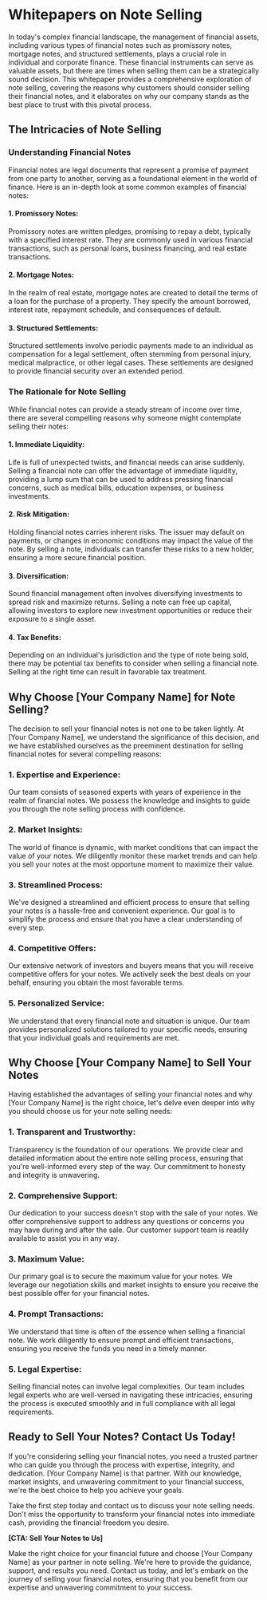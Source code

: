 # Whitepapers on Note Selling

In today's complex financial landscape, the management of financial assets, including various types of financial notes such as promissory notes, mortgage notes, and structured settlements, plays a crucial role in individual and corporate finance. These financial instruments can serve as valuable assets, but there are times when selling them can be a strategically sound decision. This whitepaper provides a comprehensive exploration of note selling, covering the reasons why customers should consider selling their financial notes, and it elaborates on why our company stands as the best place to trust with this pivotal process.

## The Intricacies of Note Selling

### Understanding Financial Notes

Financial notes are legal documents that represent a promise of payment from one party to another, serving as a foundational element in the world of finance. Here is an in-depth look at some common examples of financial notes:

#### 1. **Promissory Notes**:

Promissory notes are written pledges, promising to repay a debt, typically with a specified interest rate. They are commonly used in various financial transactions, such as personal loans, business financing, and real estate transactions.

#### 2. **Mortgage Notes**:

In the realm of real estate, mortgage notes are created to detail the terms of a loan for the purchase of a property. They specify the amount borrowed, interest rate, repayment schedule, and consequences of default.

#### 3. **Structured Settlements**:

Structured settlements involve periodic payments made to an individual as compensation for a legal settlement, often stemming from personal injury, medical malpractice, or other legal cases. These settlements are designed to provide financial security over an extended period.

### The Rationale for Note Selling

While financial notes can provide a steady stream of income over time, there are several compelling reasons why someone might contemplate selling their notes:

#### 1. **Immediate Liquidity**:

Life is full of unexpected twists, and financial needs can arise suddenly. Selling a financial note can offer the advantage of immediate liquidity, providing a lump sum that can be used to address pressing financial concerns, such as medical bills, education expenses, or business investments.

#### 2. **Risk Mitigation**:

Holding financial notes carries inherent risks. The issuer may default on payments, or changes in economic conditions may impact the value of the note. By selling a note, individuals can transfer these risks to a new holder, ensuring a more secure financial position.

#### 3. **Diversification**:

Sound financial management often involves diversifying investments to spread risk and maximize returns. Selling a note can free up capital, allowing investors to explore new investment opportunities or reduce their exposure to a single asset.

#### 4. **Tax Benefits**:

Depending on an individual's jurisdiction and the type of note being sold, there may be potential tax benefits to consider when selling a financial note. Selling at the right time can result in favorable tax treatment.

## Why Choose [Your Company Name] for Note Selling?

The decision to sell your financial notes is not one to be taken lightly. At [Your Company Name], we understand the significance of this decision, and we have established ourselves as the preeminent destination for selling financial notes for several compelling reasons:

### 1. **Expertise and Experience**:

Our team consists of seasoned experts with years of experience in the realm of financial notes. We possess the knowledge and insights to guide you through the note selling process with confidence.

### 2. **Market Insights**:

The world of finance is dynamic, with market conditions that can impact the value of your notes. We diligently monitor these market trends and can help you sell your notes at the most opportune moment to maximize their value.

### 3. **Streamlined Process**:

We've designed a streamlined and efficient process to ensure that selling your notes is a hassle-free and convenient experience. Our goal is to simplify the process and ensure that you have a clear understanding of every step.

### 4. **Competitive Offers**:

Our extensive network of investors and buyers means that you will receive competitive offers for your notes. We actively seek the best deals on your behalf, ensuring you obtain the most favorable terms.

### 5. **Personalized Service**:

We understand that every financial note and situation is unique. Our team provides personalized solutions tailored to your specific needs, ensuring that your individual goals and requirements are met.

## Why Choose [Your Company Name] to Sell Your Notes

Having established the advantages of selling your financial notes and why [Your Company Name] is the right choice, let's delve even deeper into why you should choose us for your note selling needs:

### 1. **Transparent and Trustworthy**:

Transparency is the foundation of our operations. We provide clear and detailed information about the entire note selling process, ensuring that you're well-informed every step of the way. Our commitment to honesty and integrity is unwavering.

### 2. **Comprehensive Support**:

Our dedication to your success doesn't stop with the sale of your notes. We offer comprehensive support to address any questions or concerns you may have during and after the sale. Our customer support team is readily available to assist you in any way.

### 3. **Maximum Value**:

Our primary goal is to secure the maximum value for your notes. We leverage our negotiation skills and market insights to ensure you receive the best possible offer for your financial notes.

### 4. **Prompt Transactions**:

We understand that time is often of the essence when selling a financial note. We work diligently to ensure prompt and efficient transactions, ensuring you receive the funds you need in a timely manner.

### 5. **Legal Expertise**:

Selling financial notes can involve legal complexities. Our team includes legal experts who are well-versed in navigating these intricacies, ensuring the process is executed smoothly and in full compliance with all legal requirements.

## Ready to Sell Your Notes? Contact Us Today!

If you're considering selling your financial notes, you need a trusted partner who can guide you through the process with expertise, integrity, and dedication. [Your Company Name] is that partner. With our knowledge, market insights, and unwavering commitment to your financial success, we're the best choice to help you achieve your goals.

Take the first step today and contact us to discuss your note selling needs. Don't miss the opportunity to transform your financial notes into immediate cash, providing the financial freedom you desire.

**[CTA: Sell Your Notes to Us]**

Make the right choice for your financial future and choose [Your Company Name] as your partner in note selling. We're here to provide the guidance, support, and results you need. Contact us today, and let's embark on the journey of selling your financial notes, ensuring that you benefit from our expertise and unwavering commitment to your success.